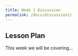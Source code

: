 ```yaml
---
title: Week 1 Discussion
permalink: /docs/discussion1/
---
```


## Lesson Plan

This week we will be covering...